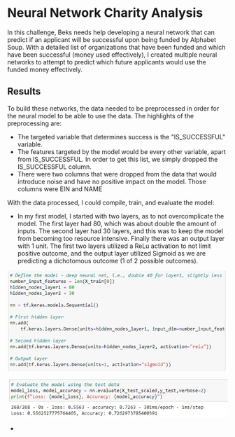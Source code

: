 # Neural Network Charity Analysis
In this challenge, Beks needs help developing a neural network that can predict if an applicant will be successful upon being funded by Alphabet Soup. With a detailed list of organizations that have been funded and which have been successful (money used effectively), I created multiple neural networks to attempt to predict which future applicants would use the funded money effectively.

## Results
To build these networks, the data needed to be preprocessed in order for the neural model to be able to use the data. The highlights of the preprocessing are:
- The targeted variable that determines success is the "IS_SUCCESSFUL" variable.
- The features targeted by the model would be every other variable, apart from IS_SUCCESSFUL. In order to get this list, we simply dropped the IS_SUCCESSFUL column.
- There were two columns that were dropped from the data that would introduce noise and have no positive impact on the model. Those columns were EIN and NAME

With the data processed, I could compile, train, and evaluate the model:
- In my first model, I started with two layers, as to not overcomplicate the model. The first layer had 80, which was about double the amount of inputs. The second layer had 30 layers, and this was to keep the model from becoming too resource intensive. Finally there was an output layer with 1 unit. The first two layers utilized a ReLu activation to not limit positive outcome, and the output layer utilized Sigmoid as we are predicting a dichotomous outcome (1 of 2 possible outcomes).

![](Images/first.png)

![](Images/firstresults.png)

- 
